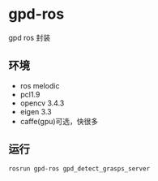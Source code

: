 # gpd-ros
gpd ros 封装


## 环境
- ros melodic
- pcl1.9
- opencv 3.4.3
- eigen 3.3
- caffe(gpu)可选，快很多


## 运行
```bash
rosrun gpd-ros gpd_detect_grasps_server
```